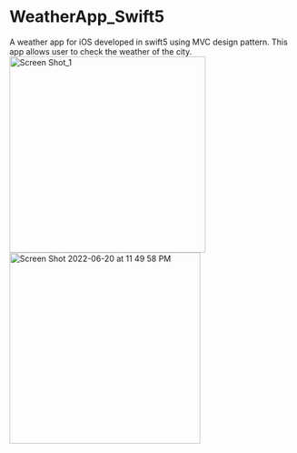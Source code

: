 # WeatherApp_Swift5
A weather app for iOS developed in swift5 using MVC design pattern. This app allows user to check the weather of the city. 
<img width="345" alt="Screen Shot_1" src="https://user-images.githubusercontent.com/100095957/174712338-2ef5387c-e489-4e35-b627-d68f92225a6a.png">
<img width="336" alt="Screen Shot 2022-06-20 at 11 49 58 PM" src="https://user-images.githubusercontent.com/100095957/174712540-c214a0a5-f860-4492-957b-3cb8aa359bb2.png">
